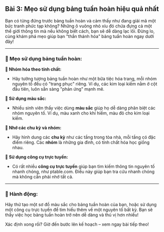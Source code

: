 ## Bài 3: Mẹo sử dụng bảng tuần hoàn hiệu quả nhất

Bạn có từng đứng trước bảng tuần hoàn và cảm thấy như đang giải mã một bức tranh phức tạp không? Những ô vuông nhỏ xíu đó chứa đựng cả một thế giới thông tin mà nếu không biết cách, bạn sẽ dễ dàng lạc lối. Đừng lo, cùng khám phá mẹo giúp bạn "thần thánh hóa" bảng tuần hoàn ngay dưới đây!

---

### 📌 Mẹo sử dụng bảng tuần hoàn:

**🔹 Nhóm hóa theo tính chất:**

- Hãy tưởng tượng bảng tuần hoàn như một bữa tiệc hóa trang, mỗi nhóm nguyên tố đều có "trang phục" riêng. Ví dụ, các kim loại kiềm nằm ở cột đầu tiên, luôn sẵn sàng "phản ứng" mạnh mẽ.

**🔹 Sử dụng màu sắc:**

- Nhiều sinh viên thấy việc dùng **màu sắc** giúp họ dễ dàng phân biệt các nhóm nguyên tố. Ví dụ, màu xanh cho khí hiếm, màu đỏ cho kim loại kiềm.

**🔹 Nhớ các chu kỳ và nhóm:**

- Hãy hình dung các **chu kỳ** như các tầng trong tòa nhà, mỗi tầng có đặc điểm riêng. Các **nhóm** là những gia đình, có tính chất hóa học giống nhau.

**🔹 Sử dụng công cụ trực tuyến:**

- Có rất nhiều **công cụ trực tuyến** giúp bạn tìm kiếm thông tin nguyên tố nhanh chóng, như ptable.com. Điều này giúp bạn tra cứu nhanh chóng mà không cần phải nhớ tất cả.

---

### 🚀 Hành động:

Hãy thử tạo một sơ đồ màu sắc cho bảng tuần hoàn của bạn, hoặc sử dụng một công cụ trực tuyến để tìm hiểu thêm về một nguyên tố bất kỳ. Bạn sẽ thấy việc học bảng tuần hoàn trở nên dễ dàng và thú vị hơn nhiều!

Xác định xong rồi? Giờ đến bước lên kế hoạch – xem ngay bài tiếp theo!